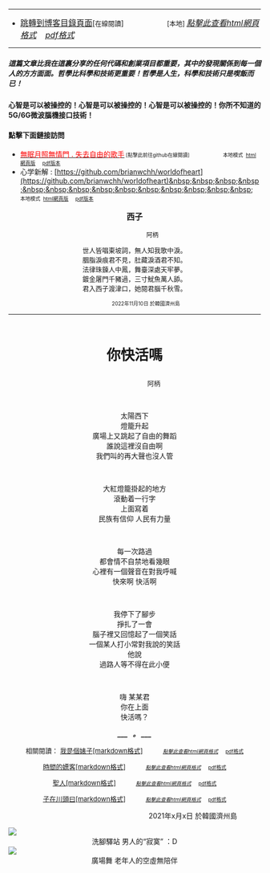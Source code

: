 ****
- [<font size=3>跳轉到博客目錄頁面</font>](../../tableOfContent.md)[<font size=2>在線閱讀</font>]&nbsp;&nbsp; &nbsp; &nbsp; &nbsp; &nbsp; &nbsp; &nbsp; &nbsp; &nbsp;&nbsp; &nbsp;  <font size=2> [本地] </font><font size=3>[*_點擊此查看html網頁格式_*](../../tableOfContent.html)&nbsp; &nbsp; [*_pdf格式_*](../../tableOfContent.md.pdf)</font>
****

##### *_這篇文章比我在這裏分享的任何代碼和創業項目都重要，其中的發現關係到每一個人的方方面面。哲學比科學和技術更重要！哲學是人生，科學和技術只是喫飯而已！_*

#### 心智是可以被操控的！心智是可以被操控的！心智是可以被操控的！你所不知道的5G/6G微波腦機接口技術！ 

#### 點擊下面鏈接訪問
- [<font color=red>無眠月照無情門 . 失去自由的歌手</font>](https://github.com/brianwchh/worldofheart/blob/main/md_and_html/%E7%84%A1%E7%9C%A0%E6%9C%88%E7%85%A7%E7%84%A1%E6%83%85%E9%96%80.md)<font size=1> [點擊此前往github在線閱讀]</font> &nbsp;&nbsp;&nbsp;&nbsp;&nbsp;&nbsp;&nbsp;&nbsp;&nbsp;&nbsp;&nbsp;&nbsp;&nbsp;&nbsp;&nbsp; <font size=1>本地模式 &nbsp;[html網頁版](../../md_and_html/無眠月照無情門.html) &nbsp;&nbsp;&nbsp; [pdf版本](../../md_and_html/無眠月照無情門.md.pdf) </font>
- 心学新解 : [https://github.com/brianwchh/worldofheart](https://github.com/brianwchh/worldofheart)&nbsp;&nbsp;&nbsp;&nbsp;&nbsp;&nbsp;&nbsp;&nbsp;&nbsp;&nbsp;&nbsp;&nbsp;&nbsp;&nbsp;&nbsp; <font size=1>本地模式 &nbsp;[html網頁版](../../md_and_html/心學新解.html) &nbsp;&nbsp;&nbsp; [pdf版本](../../md_and_html/心學新解.md.pdf) </font>

<div align="center"> 

****<p align="center" style="font-size: 16px;">西子</p>****

<p align="center" style="font-size: 12px;">&nbsp;&nbsp;&nbsp;&nbsp;&nbsp;&nbsp;&nbsp;&nbsp;&nbsp;&nbsp;&nbsp;&nbsp;&nbsp;&nbsp;&nbsp;&nbsp;&nbsp;&nbsp;&nbsp;&nbsp; 阿柄</p>

<div style="font-size: 13px;" >

世人皆唱東坡詞，無人知我歌中淚。   
胭脂淚痕君不見，肚藏淚酒君不知。  
法律珠鍊人中鳳，舞臺深處天牢夢。  
鍍金屠門千豬過，三寸魷魚萬人舔。  
君入西子渡津口，她閱君腦千秋雪。  

</div>

<p style="font-size: 10px;"> &nbsp; &nbsp; &nbsp; &nbsp; &nbsp; &nbsp; &nbsp; &nbsp; 2022年11月10日 於韓國濟州島  </p>     

</div>


****

</br>

****<p align="center" style="font-size: 28px;">你快活嗎</p>****

<p align="center" style="font-size: small;">&nbsp;&nbsp;&nbsp;&nbsp;&nbsp;&nbsp;&nbsp;&nbsp;&nbsp;&nbsp;&nbsp;&nbsp;&nbsp;&nbsp;&nbsp;&nbsp;&nbsp;&nbsp;&nbsp;&nbsp; 阿柄</p>




<div align="center"> <!-- div_1-->

<p align="center"> 
    
</br>

太陽西下   
燈籠升起  
廣場上又跳起了自由的舞蹈   
誰說這裡沒自由啊  
我們叫的再大聲也沒人管  
    
</br>

大紅燈籠掛起的地方  
滾動着一行字  
上面寫着  
民族有信仰 人民有力量  
    
</br>
 
每一次路過  
都會情不自禁地看幾眼  
心裡有一個聲音在對我呼喊  
快來啊 快活啊  
    
</br>

我停下了腳步   
掙扎了一會  
腦子裡又回憶起了一個笑話  
一個某人打小常對我說的笑話  
他說  
過路人等不得在此小便  
    
</br>

嗨 某某君  
你在上面  
快活嗎？  
  

***___  &nbsp; 。 ___***

  <span style="font-size: 13px;">

  相關閱讀： [我是個婊子[markdown格式]](../../md_and_html/雜文隨筆/我是個婊子.md)&nbsp;&nbsp; &nbsp; &nbsp; &nbsp; &nbsp;   <font size=1>[*_點擊此查看html網頁格式_*](../../md_and_html/雜文隨筆/我是個婊子.html)</font>&nbsp; &nbsp;  <A HREF="../../md_and_html/雜文隨筆/我是個婊子.md.pdf"> <font size=1>pdf格式</font></A> 

  [時間的嫖客[markdown格式]](../../md_and_html/雜文隨筆/我是個婊子.md#時間的嫖客)&nbsp;&nbsp; &nbsp; &nbsp; &nbsp; &nbsp;   <font size=1>[*_點擊此查看html網頁格式_*](../../md_and_html/雜文隨筆/我是個婊子.html#時間的嫖客)</font>&nbsp; &nbsp;  <A HREF="../../md_and_html/雜文隨筆/我是個婊子.md.pdf#page=3#時間的嫖客"> <font size=1>pdf格式</font></A>

  [聖人[markdown格式]](../../md_and_html/雜文隨筆/我是個婊子.md#聖人)&nbsp;&nbsp; &nbsp; &nbsp; &nbsp; &nbsp;   <font size=1>[*_點擊此查看html網頁格式_*](../../md_and_html/雜文隨筆/我是個婊子.html#聖人)</font>&nbsp; &nbsp;  <A HREF="../../md_and_html/雜文隨筆/我是個婊子.md.pdf#page=3#聖人"> <font size=1>pdf格式</font></A>

  [子在川頭曰[markdown格式]](../../md_and_html/雜文隨筆/我是個婊子.md#子在川頭曰)&nbsp;&nbsp; &nbsp; &nbsp; &nbsp; &nbsp;   <font size=1>[*_點擊此查看html網頁格式_*](../../md_and_html/雜文隨筆/我是個婊子.html#子在川頭曰)</font>&nbsp; &nbsp;  <A HREF="../../md_and_html/雜文隨筆/我是個婊子.md.pdf#page=3#子在川頭曰"> <font size=1>pdf格式</font></A>

  </span>

</p>



  <p align="right"> 2021年x月x日 於韓國濟州島 &nbsp;&nbsp;&nbsp;&nbsp;&nbsp;&nbsp;&nbsp;&nbsp;&nbsp;&nbsp;&nbsp; </p>  
  
</div> <!-- end of div_1-->






<!-- image area, flex to make it center,it may not work for github, for html and pdf rendering only -->
<div align="center" style="page-break-inside: avoid; margin-top:1px; margin-bottom:1px;"> <!-- pictureWrapper_div add this only to make the bendan github understand -->
  <div class="ImageWrapperFlex" >
   <div class="FlexSide"  ></div>
   <image class="FlexImage"   src='../雜文隨筆/images/皇家驛站.png'/>
   <div class="FlexSide" ></div>
  </div>
  <p align="center" style="margin:0px;"> 洗腳驛站  男人的“寂寞” ：D </p> 
</div> <!-- end pictureWrapper_div -->


<!-- image area, flex to make it center,it may not work for github, for html and pdf rendering only -->
<div align="center" style="page-break-inside: avoid; margin-top:1px; margin-bottom:1px;"> <!-- pictureWrapper_div add this only to make the bendan github understand -->
  <div class="ImageWrapperFlex" >
   <div class="FlexSide"  ></div>
   <image class="FlexImage"   src='./images/廣場舞1.png'/>
   <div class="FlexSide" ></div>
  </div>
  <p align="center" style="margin:0px;"> 廣場舞 老年人的空虛無陪伴 </p> 
</div> <!-- end pictureWrapper_div -->

</br>
</br>


<style>

.ImageWrapperFlex {
    display: flex; 
    flex-direction: row; 
    margin-top: 1px; 
    margin-bottom: 1px;

    width: 100% ;
}

.FlexSide {
    flex-basis: 0px ;
    flex:1;

}



/* large device screen 設置熒幕顯示圖片大小（電腦等大型屏幕）*/
@media only screen and (min-width: 600px) {

    .FlexImage {
        flex-basis: 600px ;
        flex:0;    
        height:auto; 
        max-width: 600px;
        min-width: 600px;
     
    }

}

 /* small device screen 設置熒幕顯示圖片大小（平板手機等屏幕）*/
@media only screen and (max-width: 600px) {
    
    .FlexImage {
        flex-basis: 600px ;
        flex:1;
        height:auto; 
     
    }

}

/* style for print !important 設置打印圖片大小*/
@media print {

    .FlexImage {
        flex-basis: 600px ;
        flex:0;    
        height:auto; 
        max-width: 600px;
        min-width: 600px;
     
    }
}


</style>


